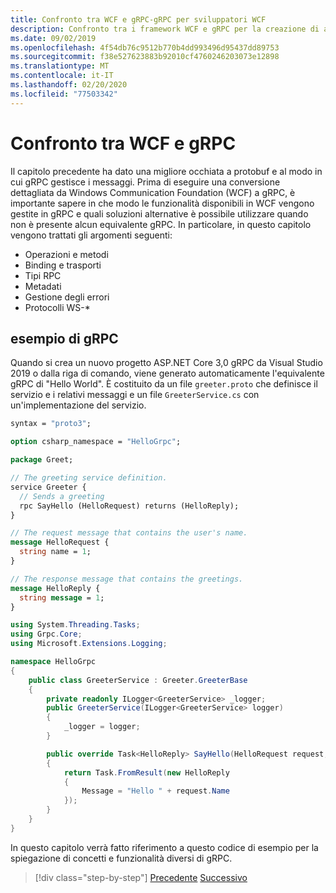 ```yaml
---
title: Confronto tra WCF e gRPC-gRPC per sviluppatori WCF
description: Confronto tra i framework WCF e gRPC per la creazione di applicazioni distribuite.
ms.date: 09/02/2019
ms.openlocfilehash: 4f54db76c9512b770b4dd993496d95437dd89753
ms.sourcegitcommit: f38e527623883b92010cf4760246203073e12898
ms.translationtype: MT
ms.contentlocale: it-IT
ms.lasthandoff: 02/20/2020
ms.locfileid: "77503342"
---
```

# <a name="comparing-wcf-to-grpc"></a>Confronto tra WCF e gRPC

Il capitolo precedente ha dato una migliore occhiata a protobuf e al modo in cui gRPC gestisce i messaggi. Prima di eseguire una conversione dettagliata da Windows Communication Foundation (WCF) a gRPC, è importante sapere in che modo le funzionalità disponibili in WCF vengono gestite in gRPC e quali soluzioni alternative è possibile utilizzare quando non è presente alcun equivalente gRPC. In particolare, in questo capitolo vengono trattati gli argomenti seguenti:

- Operazioni e metodi
- Binding e trasporti
- Tipi RPC
- Metadati
- Gestione degli errori
- Protocolli WS-\*

## <a name="grpc-example"></a>esempio di gRPC

Quando si crea un nuovo progetto ASP.NET Core 3,0 gRPC da Visual Studio 2019 o dalla riga di comando, viene generato automaticamente l'equivalente gRPC di "Hello World". È costituito da un file `greeter.proto` che definisce il servizio e i relativi messaggi e un file `GreeterService.cs` con un'implementazione del servizio.

```protobuf
syntax = "proto3";

option csharp_namespace = "HelloGrpc";

package Greet;

// The greeting service definition.
service Greeter {
  // Sends a greeting
  rpc SayHello (HelloRequest) returns (HelloReply);
}

// The request message that contains the user's name.
message HelloRequest {
  string name = 1;
}

// The response message that contains the greetings.
message HelloReply {
  string message = 1;
}
```

```csharp
using System.Threading.Tasks;
using Grpc.Core;
using Microsoft.Extensions.Logging;

namespace HelloGrpc
{
    public class GreeterService : Greeter.GreeterBase
    {
        private readonly ILogger<GreeterService> _logger;
        public GreeterService(ILogger<GreeterService> logger)
        {
            _logger = logger;
        }

        public override Task<HelloReply> SayHello(HelloRequest request, ServerCallContext context)
        {
            return Task.FromResult(new HelloReply
            {
                Message = "Hello " + request.Name
            });
        }
    }
}
```

In questo capitolo verrà fatto riferimento a questo codice di esempio per la spiegazione di concetti e funzionalità diversi di gRPC.

>[!div class="step-by-step"]
>[Precedente](protobuf-maps.md)
>[Successivo](wcf-endpoints-grpc-methods.md)
